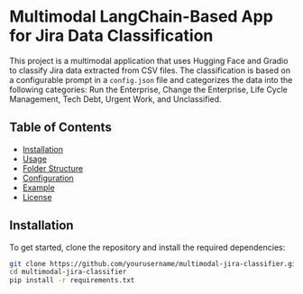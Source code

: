 # Multimodal LangChain-Based App for Jira Data Classification

This project is a multimodal application that uses Hugging Face and Gradio to classify Jira data extracted from CSV files. The classification is based on a configurable prompt in a `config.json` file and categorizes the data into the following categories: Run the Enterprise, Change the Enterprise, Life Cycle Management, Tech Debt, Urgent Work, and Unclassified.

## Table of Contents
- [Installation](#installation)
- [Usage](#usage)
- [Folder Structure](#folder-structure)
- [Configuration](#configuration)
- [Example](#example)
- [License](#license)

## Installation

To get started, clone the repository and install the required dependencies:

```bash
git clone https://github.com/yourusername/multimodal-jira-classifier.git
cd multimodal-jira-classifier
pip install -r requirements.txt
